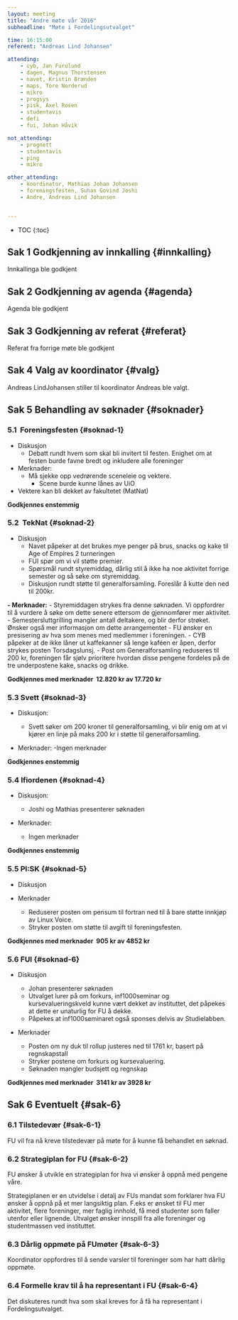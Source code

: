 ```yaml
---
layout: meeting
title: "Andre møte vår 2016"
subheadline: "Møte i Fordelingsutvalget"

time: 16:15:00
referent: "Andreas Lind­ Johansen"

attending:
    - cyb, Jan Furulund
    - dagen, Magnus Thorstensen
    - navet, Kristin Brænden
    - maps, Tore Norderud
    - mikro
    - progsys
    - pisk, Axel Rosen
    - studentavis
    - defi
    - fui, Johan Håvik

not_attending:
    - prognett
    - studentavis
    - ping
    - mikro

other_attending:
    - koordinator, Mathias Johan Johansen
    - foreningsfesten, Suhas Govind Joshi
    - Andre, Andreas Lind­ Johansen


---
```

* TOC
{:toc}

## Sak 1 Godkjenning av innkalling {#innkalling}
Innkallinga ble godkjent

## Sak 2 Godkjenning av agenda {#agenda}
Agenda ble godkjent

## Sak 3 Godkjenning av referat {#referat}
Referat fra forrige møte ble godkjent

## Sak 4 Valg av koordinator {#valg}
Andreas Lind­Johansen stiller til koordinator
Andreas ble valgt.

## Sak 5 Behandling av søknader {#soknader}
### 5.1 ­ Foreningsfesten {#soknad-1}
- Diskusjon
    - Debatt rundt hvem som skal bli invitert til festen. Enighet om at festen burde favne bredt og inkludere alle foreninger
- Merknader:
    - Må sjekke opp vedrørende sceneleie og vektere.
        - Scene burde kunne lånes av UiO
- Vektere kan bli dekket av fakultetet (MatNat)

**Godkjennes enstemmig**

### 5.2 ­ TekNat {#soknad-2}
- Diskusjon
    - Navet påpeker at det brukes mye penger på brus, snacks og kake til Age of Empires 2­ turneringen
    - FUI spør om vi vil støtte premier.
    - Spørsmål rundt styremiddag, dårlig stil å ikke ha noe aktivitet forrige semester og så søke om styremiddag.
    - Diskusjon rundt støtte til generalforsamling. Foreslår å kutte den ned til 200kr.

**- Merknader:**
    - Styremiddagen strykes fra denne søknaden. Vi oppfordrer til å vurdere å søke om dette senere ettersom de gjennomfører mer aktivitet.
    - Semestersluttgrilling mangler antall deltakere, og blir derfor strøket. Ønsker også mer informasjon om dette arrangementet
    - FU ønsker en presisering av hva som menes med medlemmer i foreningen.
    - CYB påpeker at de ikke låner ut kaffekanner så lenge kaféen er åpen, derfor strykes posten Torsdags­lunsj.
    - Post om Generalforsamling reduseres til 200 kr, foreningen får sjølv prioritere hvordan disse pengene fordeles på de tre underpostene kake, snacks og drikke.

**Godkjennes med merknader ­ 12.820 kr av 17.720 kr**

### 5.3 Svett {#soknad-3}
- Diskusjon:
    - Svett søker om 200 kroner til generalforsamling, vi blir enig om at vi kjører en linje på maks 200 kr i støtte til generalforsamling.

- Merknader:
    -Ingen merknader

**Godkjennes enstemmig**

### 5.4 Ifi­ordenen {#soknad-4}
- Diskusjon:
    - Joshi og Mathias presenterer søknaden

- Merknader:
    - Ingen merknader

**Godkjennes enstemmig**

### 5.5 PI:SK {#soknad-5}
- Diskusjon

- Merknader
    - Reduserer posten om pensum til fortran ned til å bare støtte innkjøp av Linux Voice.
    - Stryker posten om støtte til avgift til foreningsfesten.

**Godkjennes med merknader ­ 905 kr av 4852 kr**

### 5.6 FUI {#soknad-6}
-  Diskusjon
    - Johan presenterer søknaden
    - Utvalget lurer på om forkurs, inf1000­seminar og kursevalueringskveld kunne vært dekket av instituttet, det påpekes at dette er unaturlig for FU å dekke.
    - Påpekes at inf1000­seminaret også sponses delvis av Studielabben.

- Merknader
    - Posten om ny duk til roll­up justeres ned til 1761 kr, basert på regnskapstall
    - Stryker postene om forkurs og kursevaluering.
    - Søknaden mangler budsjett og regnskap

**Godkjennes med merknader ­ 3141 kr av 3928 kr**

## Sak 6 Eventuelt {#sak-6}
### 6.1 Tilstedevær {#sak-6-1}
FU vil fra nå kreve tilstedevær på møte for å kunne få behandlet en søknad.

### 6.2 Strategiplan for FU {#sak-6-2}
FU ønsker å utvikle en strategiplan for hva vi ønsker å oppnå med pengene våre.

Strategiplanen er en utvidelse i detalj av FUs mandat som forklarer hva FU ønsker å oppnå på et mer langsiktig plan. F.eks er ønsket til FU mer aktivitet, flere foreninger, mer faglig innhold, få med studenter som faller utenfor eller lignende. Utvalget ønsker innspill fra alle foreninger og studentmassen ved instituttet.

### 6.3 Dårlig oppmøte på FU­møter {#sak-6-3}
Koordinator oppfordres til å sende varsler til foreninger som har hatt dårlig oppmøte.

### 6.4 Formelle krav til å ha representant i FU {#sak-6-4}
Det diskuteres rundt hva som skal kreves for å få ha representant i Fordelingsutvalget.
